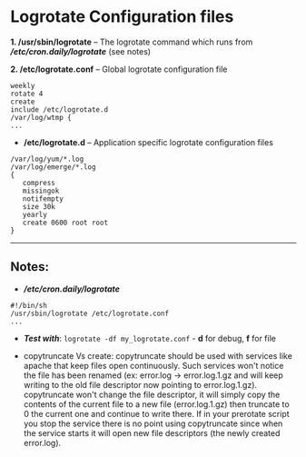 Logrotate Configuration files
=============================

**1. /usr/sbin/logrotate** – The logrotate command which runs from _**/etc/cron.daily/logrotate**_ (see notes)

**2. /etc/logrotate.conf** – Global logrotate configuration file

```
weekly
rotate 4
create
include /etc/logrotate.d
/var/log/wtmp {
...
```
- **/etc/logrotate.d** – Application specific logrotate configuration files

```
/var/log/yum/*.log
/var/log/emerge/*.log
{
   compress
   missingok
   notifempty
   size 30k
   yearly
   create 0600 root root
}
```

---

Notes:
------

- _**/etc/cron.daily/logrotate**_

```
#!/bin/sh
/usr/sbin/logrotate /etc/logrotate.conf
...
```
- _**Test with**_: `logrotate -df my_logrotate.conf` - **d** for debug, **f** for file

- copytruncate Vs create:
copytruncate should be used with services like apache that keep files open
continuously. Such services won't notice the file has been renamed (ex:
error.log -> error.log.1.gz and will keep writing to the old file descriptor now
pointing to error.log.1.gz). copytruncate won't change the file descriptor, it
will simply copy the contents of the current file to a new file (error.log.1.gz)
then truncate to 0 the current one and continue to write there. If in your
prerotate script you stop the service there is no point using copytruncate since
when the service starts it will open new file descriptors (the newly created
error.log).
